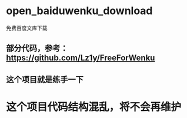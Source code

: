# open_baiduwenku_download
免费百度文库下载

## 部分代码，参考：https://github.com/Lz1y/FreeForWenku

## 这个项目就是练手一下

# 这个项目代码结构混乱，将不会再维护